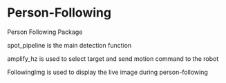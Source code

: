 # Person-Following
Person Following Package

spot_pipeline is the main detection function

amplify_hz is used to select target and send motion command to the robot

FollowingImg is used to display the live image during person-following
